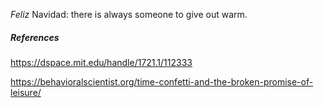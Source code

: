*Feliz* Navidad: there is always someone to give out warm.



##### References

https://dspace.mit.edu/handle/1721.1/112333

https://behavioralscientist.org/time-confetti-and-the-broken-promise-of-leisure/

